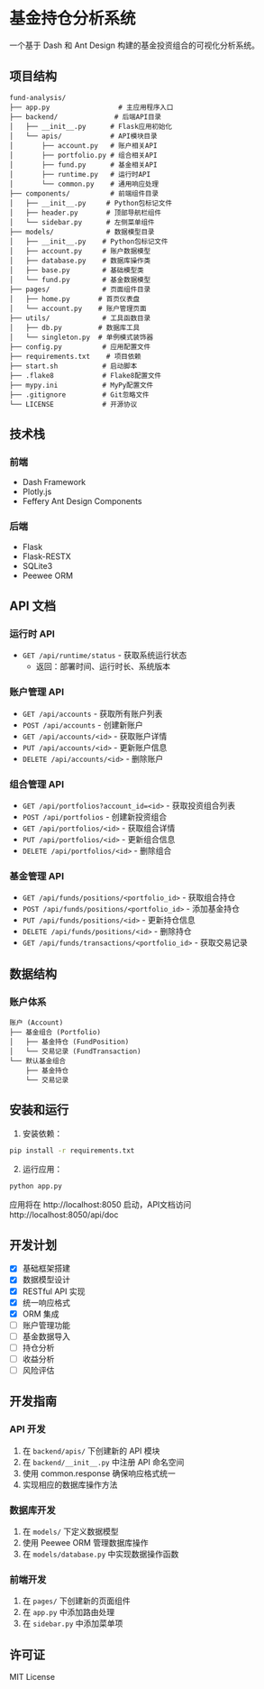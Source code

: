 # 基金持仓分析系统

一个基于 Dash 和 Ant Design 构建的基金投资组合的可视化分析系统。

## 项目结构

    fund-analysis/
    ├── app.py                 # 主应用程序入口
    ├── backend/              # 后端API目录
    │   ├── __init__.py      # Flask应用初始化
    │   └── apis/            # API模块目录
    │       ├── account.py   # 账户相关API
    │       ├── portfolio.py # 组合相关API
    │       ├── fund.py      # 基金相关API
    │       ├── runtime.py   # 运行时API
    │       └── common.py    # 通用响应处理
    ├── components/          # 前端组件目录
    │   ├── __init__.py     # Python包标记文件
    │   ├── header.py       # 顶部导航栏组件
    │   └── sidebar.py      # 左侧菜单组件
    ├── models/             # 数据模型目录
    │   ├── __init__.py    # Python包标记文件
    │   ├── account.py     # 账户数据模型
    │   ├── database.py    # 数据库操作类
    │   ├── base.py        # 基础模型类
    │   └── fund.py        # 基金数据模型
    ├── pages/             # 页面组件目录
    │   ├── home.py       # 首页仪表盘
    │   └── account.py    # 账户管理页面
    ├── utils/             # 工具函数目录
    │   ├── db.py         # 数据库工具
    │   └── singleton.py  # 单例模式装饰器
    ├── config.py          # 应用配置文件
    ├── requirements.txt    # 项目依赖
    ├── start.sh           # 启动脚本
    ├── .flake8            # Flake8配置文件
    ├── mypy.ini           # MyPy配置文件
    ├── .gitignore         # Git忽略文件
    └── LICENSE            # 开源协议

## 技术栈

### 前端
- Dash Framework
- Plotly.js
- Feffery Ant Design Components

### 后端
- Flask
- Flask-RESTX
- SQLite3
- Peewee ORM

## API 文档

### 运行时 API
- `GET /api/runtime/status` - 获取系统运行状态
  - 返回：部署时间、运行时长、系统版本

### 账户管理 API
- `GET /api/accounts` - 获取所有账户列表
- `POST /api/accounts` - 创建新账户
- `GET /api/accounts/<id>` - 获取账户详情
- `PUT /api/accounts/<id>` - 更新账户信息
- `DELETE /api/accounts/<id>` - 删除账户

### 组合管理 API
- `GET /api/portfolios?account_id=<id>` - 获取投资组合列表
- `POST /api/portfolios` - 创建新投资组合
- `GET /api/portfolios/<id>` - 获取组合详情
- `PUT /api/portfolios/<id>` - 更新组合信息
- `DELETE /api/portfolios/<id>` - 删除组合

### 基金管理 API
- `GET /api/funds/positions/<portfolio_id>` - 获取组合持仓
- `POST /api/funds/positions/<portfolio_id>` - 添加基金持仓
- `PUT /api/funds/positions/<id>` - 更新持仓信息
- `DELETE /api/funds/positions/<id>` - 删除持仓
- `GET /api/funds/transactions/<portfolio_id>` - 获取交易记录

## 数据结构

### 账户体系
```
账户 (Account)
├── 基金组合 (Portfolio)
│   ├── 基金持仓 (FundPosition)
│   └── 交易记录 (FundTransaction)
└── 默认基金组合
    ├── 基金持仓
    └── 交易记录
```

## 安装和运行

1. 安装依赖：
```bash
pip install -r requirements.txt
```

2. 运行应用：
```bash
python app.py
```

应用将在 http://localhost:8050 启动，API文档访问 http://localhost:8050/api/doc

## 开发计划

- [x] 基础框架搭建
- [x] 数据模型设计
- [x] RESTful API 实现
- [x] 统一响应格式
- [x] ORM 集成
- [ ] 账户管理功能
- [ ] 基金数据导入
- [ ] 持仓分析
- [ ] 收益分析
- [ ] 风险评估

## 开发指南

### API 开发
1. 在 `backend/apis/` 下创建新的 API 模块
2. 在 `backend/__init__.py` 中注册 API 命名空间
3. 使用 common.response 确保响应格式统一
4. 实现相应的数据库操作方法

### 数据库开发
1. 在 `models/` 下定义数据模型
2. 使用 Peewee ORM 管理数据库操作
3. 在 `models/database.py` 中实现数据操作函数

### 前端开发
1. 在 `pages/` 下创建新的页面组件
2. 在 `app.py` 中添加路由处理
3. 在 `sidebar.py` 中添加菜单项

## 许可证

MIT License